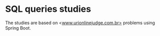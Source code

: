 # SQL queries studies

The studies are based on <www.urionlinejudge.com.br> problems using Spring Boot.